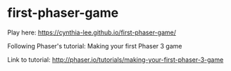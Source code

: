 # first-phaser-game

Play here: https://cynthia-lee.github.io/first-phaser-game/

Following Phaser's tutorial: Making your first Phaser 3 game

Link to tutorial: http://phaser.io/tutorials/making-your-first-phaser-3-game
